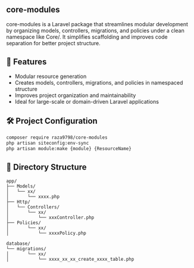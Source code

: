 ## core-modules
core-modules is a Laravel package that streamlines modular development by organizing models, controllers, migrations, and policies under a clean namespace like Core/. It simplifies scaffolding and improves code separation for better project structure.

## 🚀 Features
- Modular resource generation 
- Creates models, controllers, migrations, and policies in namespaced structure
- Improves project organization and maintainability
- Ideal for large-scale or domain-driven Laravel applications

## 🛠 Project Configuration
```bash
composer require raza9798/core-modules
php artisan siteconfig:env-sync
php artisan module:make {module} {ResourceName}

```

## 📁 Directory Structure
```
app/
├── Models/
│   └── xx/
│       └── xxxx.php
├── Http/
│   └── Controllers/
│       └── xx/
│           └── xxxController.php
├── Policies/
│       └── xx/
│           └── xxxxPolicy.php

database/
└── migrations/
│       └── xx/
│           └── xxxx_xx_xx_create_xxxx_table.php

```
